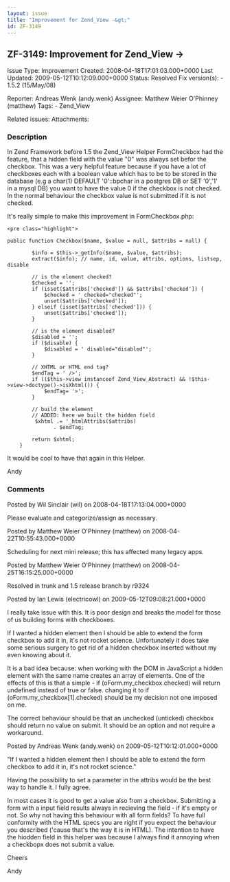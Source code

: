 ```yaml
---
layout: issue
title: "Improvement for Zend_View -&gt;"
id: ZF-3149
---
```


ZF-3149: Improvement for Zend\_View -> 
---------------------------------------

 Issue Type: Improvement Created: 2008-04-18T17:01:03.000+0000 Last Updated: 2009-05-12T10:12:09.000+0000 Status: Resolved Fix version(s): - 1.5.2 (15/May/08)
 
 Reporter:  Andreas Wenk (andy.wenk)  Assignee:  Matthew Weier O'Phinney (matthew)  Tags: - Zend\_View
 
 Related issues: 
 Attachments: 
### Description

In Zend Framework before 1.5 the Zend\_View Helper FormCheckbox had the feature, that a hidden field with the value "0" was always set befor the checkbox. This was a very helpful feature because if you have a lot of checkboxes each with a boolean value which has to be to be stored in the database (e.g a char(1) DEFAULT '0'::bpchar in a postgres DB or SET '0','1' in a mysql DB) you want to have the value 0 if the checkbox is not checked. In the normal behaviour the checkbox value is not submitted if it is not checked.

It's really simple to make this improvement in FormCheckbox.php:

 
    <pre class="highlight">
    
    public function Checkbox($name, $value = null, $attribs = null) {
            
            $info = $this->_getInfo($name, $value, $attribs);
            extract($info); // name, id, value, attribs, options, listsep, disable
            
            // is the element checked?
            $checked = '';
            if (isset($attribs['checked']) && $attribs['checked']) {
                $checked = ' checked="checked"';
                unset($attribs['checked']);
            } elseif (isset($attribs['checked'])) {
                unset($attribs['checked']);
            }
    
            // is the element disabled?
            $disabled = '';
            if ($disable) {
                $disabled = ' disabled="disabled"';
            }
    
            // XHTML or HTML end tag?
            $endTag = ' />';
            if (($this->view instanceof Zend_View_Abstract) && !$this->view->doctype()->isXhtml()) {
                $endTag= '>';
            }
    
            // build the element
            // ADDED: here we built the hidden field
             $xhtml .= '_htmlAttribs($attribs)
                   . $endTag;
            
            return $xhtml;
        }


It would be cool to have that again in this Helper.

Andy

 

 

### Comments

Posted by Wil Sinclair (wil) on 2008-04-18T17:13:04.000+0000

Please evaluate and categorize/assign as necessary.

 

 

Posted by Matthew Weier O'Phinney (matthew) on 2008-04-22T10:55:43.000+0000

Scheduling for next mini release; this has affected many legacy apps.

 

 

Posted by Matthew Weier O'Phinney (matthew) on 2008-04-25T16:15:25.000+0000

Resolved in trunk and 1.5 release branch by r9324

 

 

Posted by Ian Lewis (electricowl) on 2009-05-12T09:08:21.000+0000

I really take issue with this. It is poor design and breaks the model for those of us building forms with checkboxes.

If I wanted a hidden element then I should be able to extend the form checkbox to add it in, it's not rocket science. Unfortunately it does take some serious surgery to get rid of a hidden checkbox inserted without my even knowing about it.

It is a bad idea because: when working with the DOM in JavaScript a hidden element with the same name creates an array of elements. One of the effects of this is that a simple - if (oForm.my\_checkbox.checked) will return undefined instead of true or false. changing it to if (oForm.my\_checkbox[1].checked) should be my decision not one imposed on me.

The correct behaviour should be that an unchecked (unticked) checkbox should return no value on submit. It should be an option and not require a workaround.

 

 

Posted by Andreas Wenk (andy.wenk) on 2009-05-12T10:12:01.000+0000

"If I wanted a hidden element then I should be able to extend the form checkbox to add it in, it's not rocket science."

Having the possibility to set a parameter in the attribs would be the best way to handle it. I fully agree.

In most cases it is good to get a value also from a checkbox. Submitting a form with a input field results always in recieving the field - if it's empty or not. So why not having this behaviour with all form fields? To have full conformity with the HTML specs you are right if you expect the behaviour you described ('cause that's the way it is in HTML). The intention to have the hiodden field in this helper was because I always find it annoying when a checkbopx does not submit a value.

Cheers

Andy

 

 